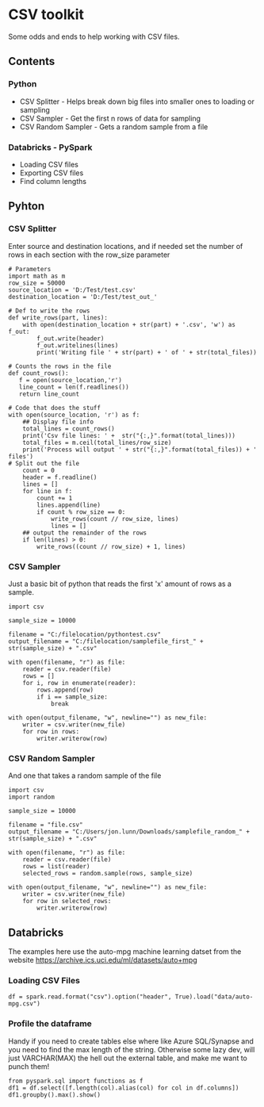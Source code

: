 # CSV toolkit
Some odds and ends to help working with CSV files.

## Contents
### Python
- CSV Splitter - Helps break down big files into smaller ones to loading or sampling
- CSV Sampler -  Get the first n rows of data for sampling
- CSV Random Sampler -  Gets a random sample from a file

### Databricks - PySpark
- Loading CSV files
- Exporting CSV files
- Find column lengths

## Pyhton
### CSV Splitter
Enter source and destination locations, and if needed set the number of rows in each section with the row_size parameter

```
# Parameters
import math as m
row_size = 50000
source_location = 'D:/Test/test.csv'
destination_location = 'D:/Test/test_out_'

# Def to write the rows
def write_rows(part, lines):
    with open(destination_location + str(part) + '.csv', 'w') as f_out:
        f_out.write(header)
        f_out.writelines(lines)
        print('Writing file ' + str(part) + ' of ' + str(total_files))

# Counts the rows in the file
def count_rows():
   f = open(source_location,'r')
   line_count = len(f.readlines())
   return line_count

# Code that does the stuff
with open(source_location, 'r') as f:
    ## Display file info
    total_lines = count_rows()
    print('Csv file lines: ' +  str("{:,}".format(total_lines)))
    total_files = m.ceil(total_lines/row_size)
    print('Process will output ' + str("{:,}".format(total_files)) + ' files')
# Split out the file    
    count = 0
    header = f.readline()
    lines = []
    for line in f:
        count += 1
        lines.append(line)
        if count % row_size == 0:
            write_rows(count // row_size, lines)
            lines = []
    ## output the remainder of the rows
    if len(lines) > 0:
        write_rows((count // row_size) + 1, lines)
```

### CSV Sampler
Just a basic bit of python that reads the first 'x' amount of rows as a sample.

```
import csv

sample_size = 10000

filename = "C:/filelocation/pythontest.csv"
output_filename = "C:/filelocation/samplefile_first_" + str(sample_size) + ".csv"

with open(filename, "r") as file:
    reader = csv.reader(file)
    rows = []
    for i, row in enumerate(reader):
        rows.append(row)
        if i == sample_size:
            break

with open(output_filename, "w", newline="") as new_file:
    writer = csv.writer(new_file)
    for row in rows:
        writer.writerow(row)
```
### CSV Random Sampler
And one that takes a random sample of the file

```
import csv
import random

sample_size = 10000

filename = "file.csv"
output_filename = "C:/Users/jon.lunn/Downloads/samplefile_random_" + str(sample_size) + ".csv"

with open(filename, "r") as file:
    reader = csv.reader(file)
    rows = list(reader)
    selected_rows = random.sample(rows, sample_size)

with open(output_filename, "w", newline="") as new_file:
    writer = csv.writer(new_file)
    for row in selected_rows:
        writer.writerow(row)
```

## Databricks
The examples here use the auto-mpg machine learning datset from the website https://archive.ics.uci.edu/ml/datasets/auto+mpg

### Loading CSV Files

```
df = spark.read.format("csv").option("header", True).load("data/auto-mpg.csv")
```
### Profile the dataframe
Handy if you need to create tables else where like Azure SQL/Synapse and you need to find the max length of the string. Otherwise some lazy dev, will just VARCHAR(MAX) the hell out the external table, and make me want to punch them!

```
from pyspark.sql import functions as f
df1 = df.select([f.length(col).alias(col) for col in df.columns])
df1.groupby().max().show()
```


